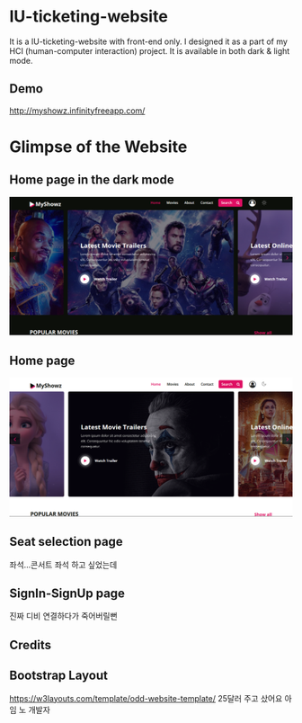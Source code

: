 # IU-ticketing-website
It is a IU-ticketing-website with front-end only. I designed it as a part of my HCI (human-computer interaction) project.
It is available in both dark & light mode.

## Demo
http://myshowz.infinityfreeapp.com/

# Glimpse of the Website
## Home page in the dark mode
![Home page in the dark mode](./screenshots/MyShowz_home_page_dark.PNG)


## Home page
![Home page in the light mode](./screenshots/MyShowz_home_page_light.PNG)


## Seat selection page 
좌석...콘서트 좌석 하고 싶었는데


## SignIn-SignUp page 
진짜 디비 연결하다가 죽어버릴뻔

## Credits

## Bootstrap Layout 
https://w3layouts.com/template/odd-website-template/
25달러 주고 샀어요 아임 노 개발자